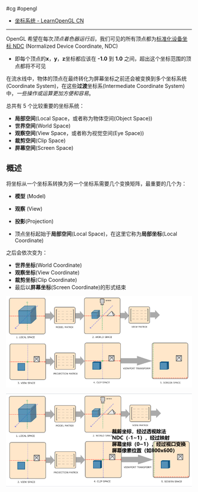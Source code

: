 #cg #opengl 
-  [坐标系统 - LearnOpenGL CN](https://learnopengl-cn.github.io/01%20Getting%20started/08%20Coordinate%20Systems/) 

---

OpenGL 希望在每次*顶点着色器运行后*，我们可见的所有顶点都为[标准化设备坐标 NDC](标准化设备坐标%20NDC.md) (Normalized Device Coordinate, NDC)
- 即每个顶点的**x**，**y**，**z**坐标都应该在 **-1.0** 到 **1.0** 之间，超出这个坐标范围的顶点都将不可见

在流水线中，物体的顶点在最终转化为屏幕坐标之前还会被变换到多个坐标系统(Coordinate System)，在这些**过渡**坐标系(Intermediate Coordinate System)中，*一些操作或运算更加方便和容易*。

总共有 5 个比较重要的坐标系统：
- **局部空间**(Local Space，或者称为物体空间(Object Space))
- **世界空间**(World Space)
- **观察空间**(View Space，或者称为视觉空间(Eye Space))
- **裁剪空间**(Clip Space)
- **屏幕空间**(Screen Space)

## 概述

将坐标从一个坐标系转换为另一个坐标系需要几个变换矩阵，最重要的几个为：
- **模型** (Model)
- **观察** (View)
- **投影**(Projection)

- 顶点坐标起始于**局部空间**(Local Space)，在这里它称为**局部坐标**(Local Coordinate)

之后会依次变为：

- **世界坐标**(World Coordinate)
- **观察坐标**(View Coordinate)
- **裁剪坐标**(Clip Coordinate)
- 最后以**屏幕坐标**(Screen Coordinate)的形式结束

![](img/Pasted%20image%2020231207175714.png)

![](img/Pasted%20image%2020240113102506.png)